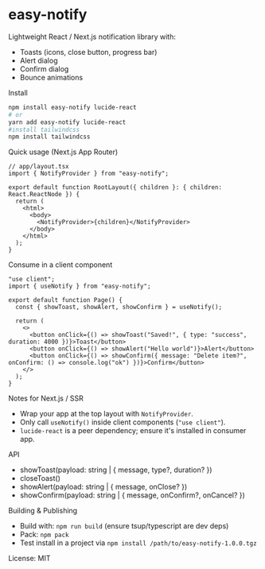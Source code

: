 # easy-notify

Lightweight React / Next.js notification library with:
- Toasts (icons, close button, progress bar)
- Alert dialog
- Confirm dialog
- Bounce animations

Install
```bash
npm install easy-notify lucide-react
# or
yarn add easy-notify lucide-react
#install tailwindcss
npm install tailwindcss
```

Quick usage (Next.js App Router)
```tsx
// app/layout.tsx
import { NotifyProvider } from "easy-notify";

export default function RootLayout({ children }: { children: React.ReactNode }) {
  return (
    <html>
      <body>
        <NotifyProvider>{children}</NotifyProvider>
      </body>
    </html>
  );
}
```

Consume in a client component
```tsx
"use client";
import { useNotify } from "easy-notify";

export default function Page() {
  const { showToast, showAlert, showConfirm } = useNotify();

  return (
    <>
      <button onClick={() => showToast("Saved!", { type: "success", duration: 4000 })}>Toast</button>
      <button onClick={() => showAlert("Hello world")}>Alert</button>
      <button onClick={() => showConfirm({ message: "Delete item?", onConfirm: () => console.log("ok") })}>Confirm</button>
    </>
  );
}
```

Notes for Next.js / SSR
- Wrap your app at the top layout with `NotifyProvider`.
- Only call `useNotify()` inside client components (`"use client"`).
- `lucide-react` is a peer dependency; ensure it's installed in consumer app.

API
- showToast(payload: string | { message, type?, duration? })
- closeToast()
- showAlert(payload: string | { message, onClose? })
- showConfirm(payload: string | { message, onConfirm?, onCancel? })

Building & Publishing
- Build with: `npm run build` (ensure tsup/typescript are dev deps)
- Pack: `npm pack`
- Test install in a project via `npm install /path/to/easy-notify-1.0.0.tgz`

License: MIT
